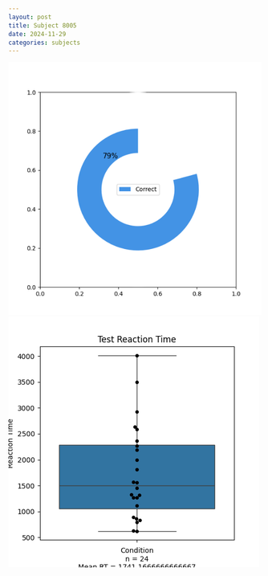 ```yaml
---
layout: post
title: Subject 8005
date: 2024-11-29
categories: subjects
---
```


![](data/8005/run-14/8005_FN_acc_test.png)
![](data/8005/run-14/8005_FN_rt.png)
